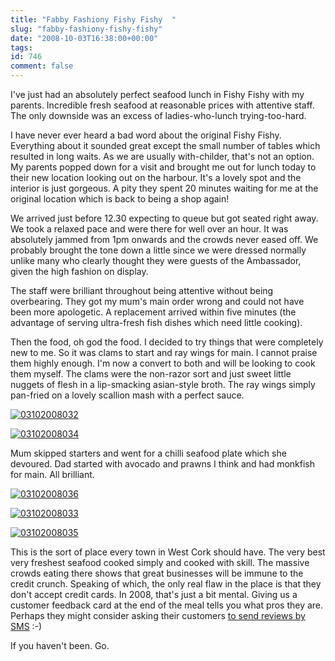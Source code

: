 ```yaml
---
title: "Fabby Fashiony Fishy Fishy  "
slug: "fabby-fashiony-fishy-fishy"
date: "2008-10-03T16:38:00+00:00"
tags:
id: 746
comment: false
---
```


I've just had an absolutely perfect seafood lunch in Fishy Fishy with my parents. Incredible fresh seafood at reasonable prices with attentive staff. The only downside was an excess of ladies-who-lunch trying-too-hard.

I have never ever heard a bad word about the original Fishy Fishy. Everything about it sounded great except the small number of tables which resulted in long waits. As we are usually with-childer, that's not an option. My parents popped down for a visit and brought me out for lunch today to their new location looking out on the harbour. It's a lovely spot and the interior is just gorgeous. A pity they spent 20 minutes waiting for me at the original location which is back to being a shop again!

We arrived just before 12.30 expecting to queue but got seated right away. We took a relaxed pace and were there for well over an hour. It was absolutely jammed from 1pm onwards and the crowds never eased off. We probably brought the tone down a little since we were dressed normally unlike many who clearly thought they were guests of the Ambassador, given the high fashion on display.

The staff were brilliant throughout being attentive without being overbearing. They got my mum's main order wrong and could not have been more apologetic. A replacement arrived within five minutes (the advantage of serving ultra-fresh fish dishes which need little cooking).

Then the food, oh god the food. I decided to try things that were completely new to me. So it was clams to start and ray wings for main. I cannot praise them highly enough. I'm now a convert to both and will be looking to cook them myself. The clams were the non-razor sort and just sweet little nuggets of flesh in a lip-smacking asian-style broth. The ray wings simply pan-fried on a lovely scallion mash with a perfect sauce.

[![03102008032](http://photos5.pix.ie/BE/55/BE55F4D4CE0E4BF4837DBD7FDF4EBBE1-500.jpg)](http://pix.ie/conor/701714 "03102008032 by conor")

[![03102008034](http://photos4.pix.ie/A4/B9/A4B963B2049D462C946C928A1AF1192E-500.jpg)](http://pix.ie/conor/701712 "03102008034 by conor")

Mum skipped starters and went for a chilli seafood plate which she devoured. Dad started with avocado and prawns I think and had monkfish for main. All brilliant.

[![03102008036](http://photos5.pix.ie/64/7C/647C59FA807243AE9701AE4FC0DE9D25-500.jpg)](http://pix.ie/conor/701710 "03102008036 by conor")

[![03102008033](http://photos3.pix.ie/73/87/7387D4911A01436E9B50B8CE9E0B3433-500.jpg)](http://pix.ie/conor/701713 "03102008033 by conor")

[![03102008035](http://photos2.pix.ie/2F/D7/2FD739DB1E3B4B5386272A50164D5494-500.jpg)](http://pix.ie/conor/701711 "03102008035 by conor")

This is the sort of place every town in West Cork should have. The very best very freshest seafood cooked simply and cooked with skill. The massive crowds eating there shows that great businesses will be immune to the credit crunch. Speaking of which, the only real flaw in the place is that they don't accept credit cards. In 2008, that's just a bit mental. Giving us a customer feedback card at the end of the meal tells you what pros they are. Perhaps they might consider asking their customers [to send reviews by SMS](http://blog.loudervoice.com/2008/09/14/announcing-simple-sms-reviews/) :-)

If you haven't been. Go.
